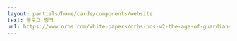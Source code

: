 ```yaml
---
layout: partials/home/cards/components/website
text: 블로그 링크
url: https://www.orbs.com/white-papers/orbs-pos-v2-the-age-of-guardians/
---
```

